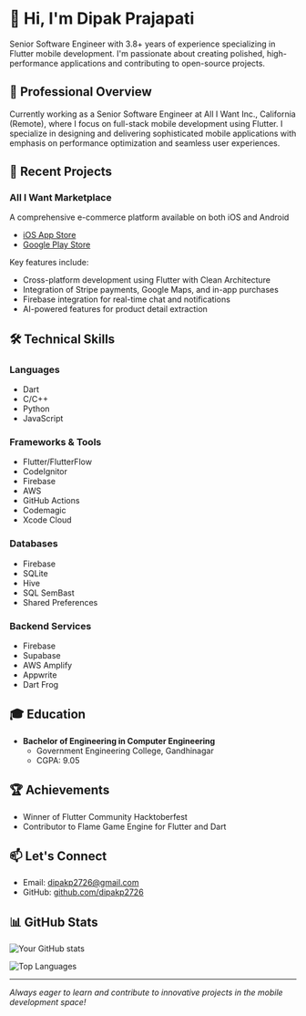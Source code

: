 # 👋 Hi, I'm Dipak Prajapati

Senior Software Engineer with 3.8+ years of experience specializing in Flutter mobile development. I'm passionate about creating polished, high-performance applications and contributing to open-source projects.

## 🚀 Professional Overview

Currently working as a Senior Software Engineer at All I Want Inc., California (Remote), where I focus on full-stack mobile development using Flutter. I specialize in designing and delivering sophisticated mobile applications with emphasis on performance optimization and seamless user experiences.

## 💼 Recent Projects

### All I Want Marketplace
A comprehensive e-commerce platform available on both iOS and Android
- [iOS App Store](https://apps.apple.com/us/app/all-i-want-marketplace/id1562271527)
- [Google Play Store](https://play.google.com/store/apps/details?id=com.Alliwant)

Key features include:
- Cross-platform development using Flutter with Clean Architecture
- Integration of Stripe payments, Google Maps, and in-app purchases
- Firebase integration for real-time chat and notifications
- AI-powered features for product detail extraction

## 🛠️ Technical Skills

### Languages
- Dart
- C/C++
- Python
- JavaScript

### Frameworks & Tools
- Flutter/FlutterFlow
- CodeIgnitor
- Firebase
- AWS
- GitHub Actions
- Codemagic
- Xcode Cloud

### Databases
- Firebase
- SQLite
- Hive
- SQL SemBast
- Shared Preferences

### Backend Services
- Firebase
- Supabase
- AWS Amplify
- Appwrite
- Dart Frog

## 🎓 Education

- **Bachelor of Engineering in Computer Engineering**
  - Government Engineering College, Gandhinagar
  - CGPA: 9.05

## 🏆 Achievements

- Winner of Flutter Community Hacktoberfest
- Contributor to Flame Game Engine for Flutter and Dart

## 📫 Let's Connect

- Email: dipakp2726@gmail.com
- GitHub: [github.com/dipakp2726](https://github.com/dipakp2726)

## 📊 GitHub Stats

![Your GitHub stats](https://github-readme-stats.vercel.app/api?username=dipakp2726&show_icons=true&theme=radical)

![Top Languages](https://github-readme-stats.vercel.app/api/top-langs/?username=dipakp2726&layout=compact&theme=radical)

---

*Always eager to learn and contribute to innovative projects in the mobile development space!*
